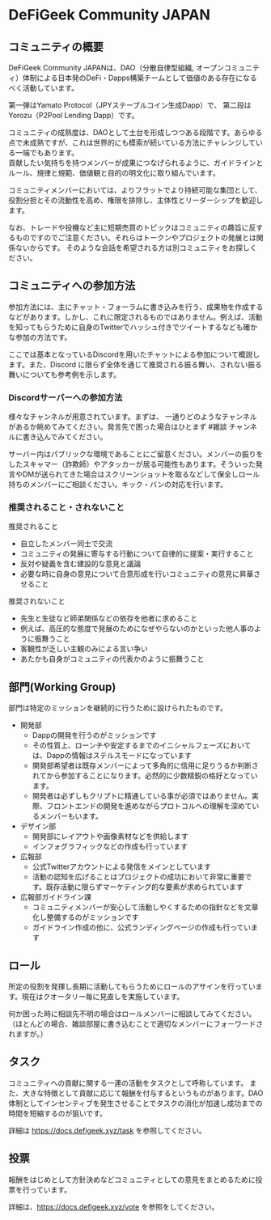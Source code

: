 
# DeFiGeek Community JAPAN

## コミュニティの概要

DeFiGeek Community JAPANは、DAO（分散自律型組織, オープンコミュニティ）体制による日本発のDeFi・Dapps構築チームとして価値のある存在になるべく活動しています。

第一弾はYamato Protocol（JPYステーブルコイン生成Dapp）で、 第二段はYorozu（P2Pool Lending Dapp）です。

コミュニティの成熟度は、DAOとして土台を形成しつつある段階です。あらゆる点で未成熟ですが、これは世界的にも模索が続いている方法にチャレンジしている一端でもあります。  
貢献したい気持ちを持つメンバーが成果につなげられるように、ガイドラインとルール、規律と規範、価値観と目的の明文化に取り組んでいます。

コミュニティメンバーにおいては、よりフラットでより持続可能な集団として、役割分担とその流動性を高め、権限を排除し、主体性とリーダーシップを歓迎します。

なお、トレードや投機など主に短期売買のトピックはコミュニティの趣旨に反するものですのでご注意ください。それらはトークンやプロジェクトの発展とは関係ないからです。
そのような会話を希望される方は別コミュニティをお探しください。

## コミュニティへの参加方法

参加方法には、主にチャット・フォーラムに書き込みを行う、成果物を作成するなどがあります。しかし、これに限定されるものではありません。例えば、活動を知ってもらうために自身のTwitterでハッシュ付きでツイートするなども確かな参加の方法です。

ここでは基本となっているDiscordを用いたチャットによる参加について概説します。また、Discord に限らず全体を通じて推奨される振る舞い、されない振る舞いについても参考例を示します。

### Discordサーバーへの参加方法
様々なチャンネルが用意されています。まずは、 一通りどのようなチャンネルがあるか眺めてみてください。発言先で困った場合はひとまず #雑談 チャンネルに書き込んでみてください。

サーバー内はパブリックな環境であることにご留意ください。メンバーの振りをしたスキャマー（詐欺師）やアタッカーが居る可能性もあります。そういった発言やDMが送られてきた場合はスクリーンショットを取るなどして保全しロール持ちのメンバーにご相談ください。キック・バンの対応を行います。

### 推奨されること・されないこと

推奨されること
- 自立したメンバー同士で交流
- コミュニティの発展に寄与する行動について自律的に提案・実行すること
- 反対や疑義を含む建設的な意見と議論
- 必要な時に自身の意見について合意形成を行いコミュニティの意見に昇華させること

推奨されないこと
- 先生と生徒など師弟関係などの依存を他者に求めること
- 例えば、高圧的な態度で発展のためになぜやらないのかといった他人事のように振舞うこと
- 客観性が乏しい主観のみによる言い争い
- あたかも自身がコミュニティの代表かのように振舞うこと

## 部門(Working Group)

部門は特定のミッションを継続的に行うために設けられたものです。

- 開発部
	- Dappの開発を行うのがミッションです
	- その性質上、ローンチや安定するまでのイニシャルフェーズにおいては、Dappの情報はステルスモードになっています
	- 開発部希望者は既存メンバーによって多角的に信用に足りうるか判断されてから参加することになります。必然的に少数精鋭の格好となっています。
	- 開発者は必ずしもクリプトに精通している事が必須ではありません。実際、フロントエンドの開発を進めながらプロトコルへの理解を深めているメンバーもいます。
- デザイン部
	- 開発部にレイアウトや画像素材などを供給します
	- インフォグラフィックなどの作成も行っています
- 広報部
	- 公式Twitterアカウントによる発信をメインとしています
	- 活動の認知を広げることはプロジェクトの成功において非常に重要です。既存活動に限らずマーケティング的な要素が求められています
- 広報部ガイドライン課
	- コミュニティメンバーが安心して活動しやくするための指針などを文章化し整備するのがミッションです
	- ガイドライン作成の他に、公式ランディングページの作成も行っています

## ロール

所定の役割を発揮し長期に活動してもらうためにロールのアサインを行っています。現在はクオータリー毎に見直しを実施しています。

何か困った時に相談先不明の場合はロールメンバーに相談してみてください。（ほとんどの場合、雑談部屋に書き込むことで適切なメンバーにフォーワードされますが。）

## タスク

コミュニティへの貢献に関する一連の活動をタスクとして呼称しています。
また、大きな特徴として貢献に応じて報酬を付与するというものがあります。DAO体制としてインセンティブを発生させることでタスクの消化が加速し成功までの時間を短縮するのが狙いです。

詳細は https://docs.defigeek.xyz/task を参照してください。

## 投票

報酬をはじめとして方針決めなどコミュニティとしての意見をまとめるために投票を行っています。

詳細は、https://docs.defigeek.xyz/vote を参照をしてください。
